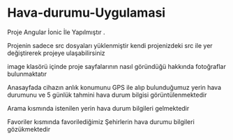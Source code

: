 # Hava-durumu-Uygulamasi

Proje Angular İonic İle Yapılmıştır .

Projenin sadece src dosyaları yüklenmiştir kendi projenizdeki src ile yer değiştirerek projeye ulaşabilirsiniz 

image klasörü içinde proje sayfalarının nasıl göründüğü hakkında fotoğraflar bulunmaktatır 

Anasayfada cihazın anlık konumunu GPS ile alıp bulunduğumuz yerin hava durumunu ve 5 günlük tahmini hava durum bilgisi görüntülenmektedir

Arama kısmında istenilen yerin hava durum bilgileri gelmektedir 

Favoriler kısmında favorilediğimiz Şehirlerin hava durumu bilgileri gözükmektedir
